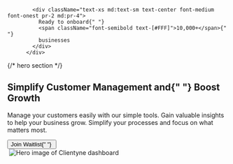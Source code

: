    <div className="flex justify-between items-center gap-x-5 max-w-[400px] text-[#F5F5F5] px-2 rounded-full bg-[#0E0E0D]">
          <div className="flex flex-col items-center justify-center mt-1">
              <div className="flex -space-x-3 lg:-space-x-5">
                <Image
                  alt=""
                  className="w-5 h-5 lg:w-10 lg:h-10"
                  src={Avatar1}
                />
                <Image
                  alt=""
                  className="w-6 h-6 lg:w-12 lg:h-12"
                  src={Avatar2}
                />
                <Image
                  alt=""
                  className="w-6 h-6 lg:w-12 lg:h-12"
                  src={Avatar3}
                />
              </div>
            </div>

            <div className="text-xs md:text-sm text-center font-medium font-onest pr-2 md:pr-4">
              Ready to onboard{" "}
              <span className="font-semibold text-[#FFF]">10,000+</span>{" "}
              businesses
            </div>
          </div>



   {/* hero section */}
      <section className="pt-32 md:pt-36 lg:pt-44">
        <div className="container flex flex-col px-4 md:px-8 lg:px-40">
          <div className="mx-auto max-w-[864px] justify-center text-center">
            <h1 className="font-redHat text-[#3D3D3D] text-2xl md:text-4xl lg:text-[42px] font-black tracking-wide lg:leading-[60px]">
              Simplify Customer Management and{" "}
              <span className="text-[#FF8749] lg:leading-[63.5px]">
                Boost Growth
              </span>
            </h1>
            <p className="mt-5 font-onest text-[#626262] font-medium lg:text-base leading-[22.95px] max-w-[650px] mx-auto">
              Manage your customers easily with our simple tools. Gain valuable
              insights to help your business grow. Simplify your processes and
              focus on what matters most.
            </p>
            <div className="mt-6 flex justify-center">
              <Button className="font-onest font-medium lg:text-base flex items-center justify-center bg-[#008080] py-6 px-4 rounded-full hover:bg-[#008080]">
                Join Waitlist{" "}
                <span>
                  <Image src={ArrowRightGreen} alt="" className="w-5 h-5" />
                </span>
              </Button>
            </div>
          </div>
          <div className="mt-5 md:mt-8 lg:mt-10 flex justify-center relative -z-30">
            <Image src="/icons/oval.png" alt="" width={119.7} height={119.7} />
            <Image
              src={Hero}
              alt="Hero image of Clientyne dashboard"
              className="top-14 absolute"
            />
          </div>
        </div>
      </section>